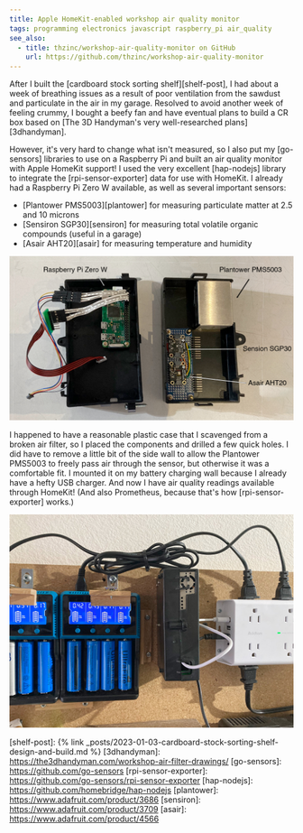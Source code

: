 ```yaml
---
title: Apple HomeKit-enabled workshop air quality monitor
tags: programming electronics javascript raspberry_pi air_quality
see_also:
  - title: thzinc/workshop-air-quality-monitor on GitHub
    url: https://github.com/thzinc/workshop-air-quality-monitor
---
```


After I built the [cardboard stock sorting shelf][shelf-post], I had about a week of breathing issues as a result of poor ventilation from the sawdust and particulate in the air in my garage. Resolved to avoid another week of feeling crummy, I bought a beefy fan and have eventual plans to build a CR box based on [The 3D Handyman's very well-researched plans][3dhandyman].

However, it's very hard to change what isn't measured, so I also put my [go-sensors] libraries to use on a Raspberry Pi and built an air quality monitor with Apple HomeKit support! I used the very excellent [hap-nodejs] library to integrate the [rpi-sensor-exporter] data for use with HomeKit. I already had a Raspberry Pi Zero W available, as well as several important sensors:

- [Plantower PMS5003][plantower] for measuring particulate matter at 2.5 and 10 microns
- [Sensiron SGP30][sensiron] for measuring total volatile organic compounds (useful in a garage)
- [Asair AHT20][asair] for measuring temperature and humidity

![View inside case with labelled diagram of components; Raspberry Pi Zero W on the left with a wire harness connected to the GPIO header; Plantower PMS5003 on the top right, with a Sensiron SGP30 and Asair AHT20 sensor below it](/assets/apple-home-kit-enabled-workshop-air-quality-monitor-case.png)

I happened to have a reasonable plastic case that I scavenged from a broken air filter, so I placed the components and drilled a few quick holes. I did have to remove a little bit of the side wall to allow the Plantower PMS5003 to freely pass air through the sensor, but otherwise it was a comfortable fit. I mounted it on my battery charging wall because I already have a hefty USB charger. And now I have air quality readings available through HomeKit! (And also Prometheus, because that's how [rpi-sensor-exporter] works.)

![Assembled case mounted on charging wall with a short USB cable plugged into a power strip; two battery chargers are visible on the left.](/assets/apple-home-kit-enabled-workshop-air-quality-monitor-mounted.jpg)

[shelf-post]: {% link _posts/2023-01-03-cardboard-stock-sorting-shelf-design-and-build.md %}
[3dhandyman]: https://the3dhandyman.com/workshop-air-filter-drawings/
[go-sensors]: https://github.com/go-sensors
[rpi-sensor-exporter]: https://github.com/go-sensors/rpi-sensor-exporter
[hap-nodejs]: https://github.com/homebridge/hap-nodejs
[plantower]: https://www.adafruit.com/product/3686
[sensiron]: https://www.adafruit.com/product/3709
[asair]: https://www.adafruit.com/product/4566
